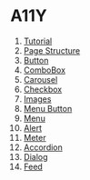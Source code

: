 # A11Y

<ol>
  <li>
    <a href="https://github.com/wonjin-dev/web-accessibility/blob/master/Tutorial.md">
      Tutorial
    </a>
  </li>
  <li>
    <a href="https://github.com/wonjin-dev/web-accessibility/blob/master/Page Structure.md">
      Page Structure
    </a>
  </li>
  <li>
    <a href="https://github.com/wonjin-dev/web-accessibility/blob/master/Button.md">
      Button
    </a>
  </li>
  <li>
    <a href="https://github.com/wonjin-dev/web-accessibility/blob/master/ComboBox.md">
      ComboBox
    </a>
  </li>
  <li>
    <a href="https://github.com/wonjin-dev/web-accessibility/blob/master/Carousel.md">
      Carousel
    </a>
  </li>
  <li>
    <a href="https://github.com/wonjin-dev/web-accessibility/blob/main/Checkbox">
      Checkbox
    </a>
  </li>
  <li>
    <a href="https://github.com/wonjin-dev/web-accessibility/blob/main/Images">
      Images
    </a>
  </li>
  <li>
    <a href="https://github.com/wonjin-dev/web-accessibility/blob/main/Menu Button.md">
      Menu Button
    </a>
  </li>
  <li>
    <a href="https://github.com/wonjin-dev/web-accessibility/blob/main/Menu.md">
      Menu
    </a>
  </li>
  <li>
    <a href="https://github.com/wonjin-dev/web-accessibility/blob/main/Alert.md">
      Alert
    </a>
  </li>
  <li>
    <a href="https://github.com/wonjin-dev/web-accessibility/blob/main/Meter">
      Meter
    </a>
  </li>
  <li>
    <a href="https://github.com/wonjin-dev/web-accessibility/blob/main/Accordion">
      Accordion
    </a>
  </li>
  <li>
    <a href="https://github.com/wonjin-dev/web-accessibility/blob/main/Dialog.md">
      Dialog
    </a>
  </li>
  <li>
    <a href="https://github.com/wonjin-dev/web-accessibility/blob/main/Feed">
      Feed
    </a>
  </li>
</ol>
